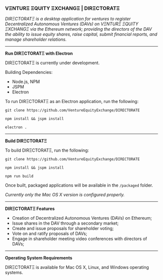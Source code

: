 ### VΞNTURΞ ΞQUITY ΞXCHANGΞ | DIRΞCTORATΞ

_DIRΞCTORATΞ is a desktop application for ventures to register Decentralized Autonomous Ventures (DAVs) on VΞNTURΞ ΞQUITY ΞXCHANGΞ via the Ethereum network; providing the directors of the DAV the ability to issue equity shares, raise capital, submit financial reports, and manage shareholder relations._

***
**Run DIRΞCTORATΞ with Electron**

DIRΞCTORATΞ is currently under development.

Building Dependencies:

* Node.js, NPM
* JSPM
* Electron

To run DIRΞCTORATΞ as an Electron application, run the following:


`git clone https://github.com/VentureEquityExchange/DIRECTORATE`

`npm install && jspm install`

`electron .`

***
**Build DIRΞCTORATΞ**


To build DIRΞCTORATΞ, run the following:

`git clone https://github.com/VentureEquityExchange/DIRECTORATE`

`npm install && jspm install`

`npm run build`


Once built, packaged applications will be available in the `/packaged` folder.

_Currently only the Mac OS X version is configured properly._


***
**DIRΞCTORATΞ Features**

* Creation of Decentralized Autonomous Ventures (DAVs) on Ethereum;
* Issue shares in the DAV through a secondary market;
* Create and issue proposals for shareholder voting;
* Vote on and ratify proposals of DAVs;
* Engage in shareholder meeting video conferences with directors of DAVs;


***
**Operating System Requirements**

DIRΞCTORATΞ is available for Mac OS X, Linux, and Windows operating systems.
